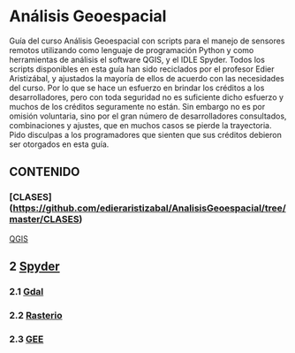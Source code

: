 # **Análisis Geoespacial**
Guía del curso Análisis Geoespacial con scripts para el manejo de sensores remotos utilizando como lenguaje de programación Python y como herramientas de análisis el software QGIS, y el IDLE Spyder. Todos los scripts disponibles en esta guía han sido reciclados por el profesor Edier Aristizábal, y ajustados la mayoría de ellos de acuerdo con las necesidades del curso. Por lo que se hace un esfuerzo en brindar los créditos a los desarrolladores, pero con toda seguridad no es suficiente dicho esfuerzo y muchos de los créditos seguramente no están. Sin embargo no es por omisión voluntaria, sino por el gran número de desarrolladores consultados, combinaciones y ajustes, que en muchos casos se pierde la trayectoria. Pido disculpas a los programadores que sienten que sus créditos debieron ser otorgados en esta guía.

## **CONTENIDO**
### [CLASES] (https://github.com/edieraristizabal/AnalisisGeoespacial/tree/master/CLASES)
[QGIS](https://github.com/edieraristizabal/AnalisisGeoespacial/tree/master/QGIS)
## 2 [Spyder](https://github.com/edieraristizabal/AnalisisGeoespacial/tree/master/Spyder)
###  2.1 [Gdal](https://github.com/edieraristizabal/AnalisisGeoespacial/tree/master/Spyder/Gdal)
###  2.2 [Rasterio](https://github.com/edieraristizabal/AnalisisGeoespacial/tree/master/Spyder/Rasterio)
###  2.3 [GEE](https://github.com/edieraristizabal/AnalisisGeoespacial/tree/master/Spyder/GEE)
